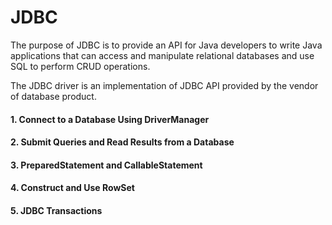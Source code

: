 # JDBC
The purpose of JDBC is to provide an API for Java developers to write Java applications that can access and manipulate relational databases and use SQL to perform CRUD operations.<br/>

The JDBC driver is an implementation of JDBC API provided by the vendor of database product.


#### 1. Connect to a Database Using DriverManager

#### 2. Submit Queries and Read Results from a Database

#### 3. PreparedStatement and CallableStatement

#### 4. Construct and Use RowSet

#### 5. JDBC Transactions
